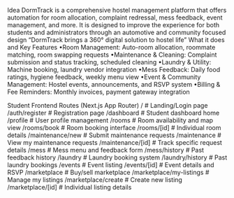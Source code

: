  Idea
DormTrack is a comprehensive hostel management platform that 
offers automation for room allocation, complaint redressal, mess 
feedback, event management, and more. It is designed to improve the 
experience for both students and administrators through an automotive 
and community focused design
 “DormTrack brings a 360° digital solution to hostel life”
 What it does and Key Features
 •Room Management: Auto-room allocation, roommate matching, room swapping requests
 •Maintenance & Cleaning: Complaint submission and status tracking, scheduled cleaning
 •Laundry & Utility: Machine booking, laundry vendor integration
 •Mess Feedback: Daily food ratings, hygiene feedback, weekly menu view
 •Event & Community Management: Hostel events, announcements, and RSVP system
 •Billing & Fee Reminders: Monthly invoices, payment gateway integration


 Student Frontend Routes (Next.js App Router)
/                              # Landing/Login page
/auth/register                 # Registration page
/dashboard                     # Student dashboard home
/profile                       # User profile management
/rooms                         # Room availability and map view
/rooms/book                    # Room booking interface
/rooms/[id]                    # Individual room details
/maintenance/new               # Submit maintenance requests
/maintenance                   # View my maintenance requests
/maintenance/[id]              # Track specific request details
/mess                          # Mess menu and feedback form
/mess/history                  # Past feedback history
/laundry                       # Laundry booking system
/laundry/history               # Past laundry bookings
/events                        # Event listing
/events/[id]                   # Event details and RSVP
/marketplace                   # Buy/sell marketplace
/marketplace/my-listings       # Manage my listings
/marketplace/create            # Create new listing
/marketplace/[id]              # Individual listing details